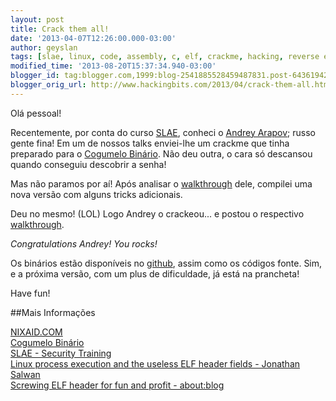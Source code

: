```yaml
---
layout: post
title: Crack them all!
date: '2013-04-07T12:26:00.000-03:00'
author: geyslan
tags: [slae, linux, code, assembly, c, elf, crackme, hacking, reverse engineering, portuguese]
modified_time: '2013-08-20T15:37:34.940-03:00'
blogger_id: tag:blogger.com,1999:blog-2541885528459487831.post-6436194279625502444
blogger_orig_url: http://www.hackingbits.com/2013/04/crack-them-all.html
---
```


Olá pessoal!

Recentemente, por conta do curso
[SLAE](http://securitytube-training.com/online-courses/securitytube-linux-assembly-expert/),
conheci o [Andrey Arapov](http://www.nixaid.com/); russo gente fina! Em um de
nossos talks enviei-lhe um crackme que tinha preparado para o [Cogumelo
Binário](http://www.mentebinaria.com.br/zine/). Não deu outra, o cara só
descansou quando conseguiu descobrir a senha!

Mas não paramos por aí! Após analisar o
[walkthrough](https://nixaid.com/crackme-v1-walkthrough/) dele, compilei uma
nova versão com alguns tricks adicionais.

Deu no mesmo! (LOL) Logo Andrey o crackeou... e postou o respectivo
[walkthrough](https://nixaid.com/crackme-v2-walkthrough/).

*Congratulations Andrey! You rocks!*

Os binários estão disponíveis no [github](https://github.com/geyslan/crackmes),
assim como os códigos fonte. Sim, e a próxima versão, com um plus de
dificuldade, já está na prancheta!

Have fun!

##Mais Informações

[NIXAID.COM](https://nixaid.com)<br>
[Cogumelo Binário](http://www.mentebinaria.com.br/zine/)<br>
[SLAE - Security Training](http://securitytube-training.com/online-courses/securitytube-linux-assembly-expert/)<br>
[Linux process execution and the useless ELF header fields - Jonathan Salwan](http://shell-storm.org/blog/Linux-process-execution-and-the-useless-ELF-header-fields/)<br>
[Screwing ELF header for fun and profit - about:blog](https://dustri.org/b/?p=832)<br>
